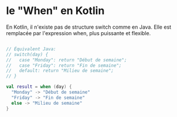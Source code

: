 # le "When" en Kotlin

En Kotlin, il n'existe pas de structure switch comme en Java. Elle est remplacée par l'expression when, plus puissante et flexible.


```kotlin

// Équivalent Java:
// switch(day) {
//   case "Monday": return "Début de semaine";
//   case "Friday": return "Fin de semaine";
//   default: return "Milieu de semaine";
// }

val result = when (day) {
  "Monday" -> "Début de semaine"
  "Friday" -> "Fin de semaine"
  else -> "Milieu de semaine"
}


```
